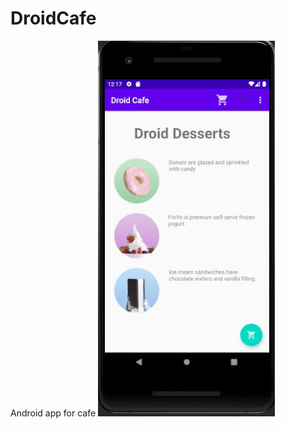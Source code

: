 # DroidCafe
Android app for cafe
![alt text](https://github.com/hmchnd/DroidCafe/blob/master/droidcafe.JPG)
